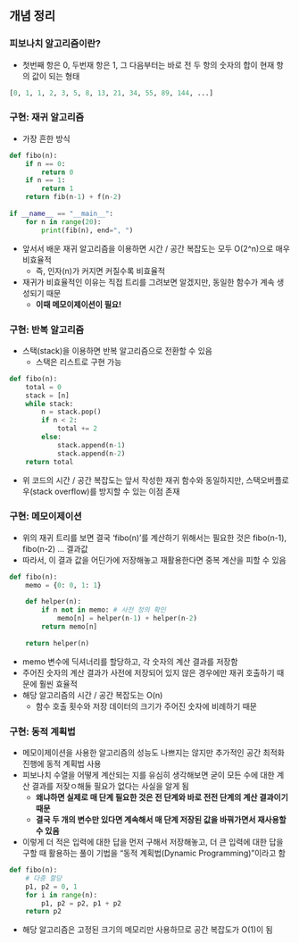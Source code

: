 ## 개념 정리

### 피보나치 알고리즘이란?

- 첫번째 항은 0, 두번재 항은 1, 그 다음부터는 바로 전 두 항의 숫자의 합이 현재 항의 값이 되는 형태

```python
[0, 1, 1, 2, 3, 5, 8, 13, 21, 34, 55, 89, 144, ...]
```

### 구현: 재귀 알고리즘

- 가장 흔한 방식

```python
def fibo(n):
	if n == 0:
		return 0
	if n == 1:
		return 1
	return fib(n-1) + f(n-2)
	
if __name__ == "__main__":
	for n in range(20):
		print(fib(n), end=", ")
```

- 앞서서 배운 재귀 알고리즘을 이용하면 시간 / 공간 복잡도는 모두 O(2^n)으로 매우 비효율적
    - 즉, 인자(n)가 커지면 커질수록 비효율적
- 재귀가 비효율적인 이유는 직접 트리를 그려보면 알겠지만, 동일한 함수가 계속 생성되기 때문
    - **이때 메모이제이션이 필요!**

### 구현: 반복 알고리즘

- 스택(stack)을 이용하면 반복 알고리즘으로 전환할 수 있음
    - 스택은 리스트로 구현 가능

```python
def fibo(n):
	total = 0
	stack = [n]
	while stack:
		n = stack.pop()
		if n < 2:
			total += 2
		else:
			stack.append(n-1)
			stack.append(n-2)
	return total
```

- 위 코드의 시간 / 공간 복잡도는 앞서 작성한 재귀 함수와 동일하지만, 스택오버플로우(stack overflow)를 방지할 수 있는 이점 존재

### 구현: 메모이제이션

- 위의 재귀 트리를 보면 결국 ‘fibo(n)’를 계산하기 위해서는 필요한 것은 fibo(n-1), fibo(n-2) … 결과값
- 따라서, 이 결과 값을 어딘가에 저장해놓고 재활용한다면 중복 계산을 피할 수 있음

```python
def fibo(n):
	memo = {0: 0, 1: 1}
	
	def helper(n):
		if n not in memo: # 사전 정의 확인
			memo[n] = helper(n-1) + helper(n-2)
		return memo[n]
		
	return helper(n)
```

- memo 변수에 딕셔너리를 할당하고, 각 숫자의 계산 결과를 저장함
- 주어진 숫자의 계산 결과가 사전에 저장되어 있지 않은 경우에만 재귀 호출하기 때문에 훨씬 효율적
- 해당 알고리즘의 시간 / 공간 복잡도는 O(n)
    - 함수 호출 횟수와 저장 데이터의 크기가 주어진 숫자에 비례하기 때문

### 구현: 동적 계획법

- 메모이제이션을 사용한 알고리즘의 성능도 나쁘지는 않지만 추가적인 공간 최적화 진행에 동적 계획법 사용
- 피보나치 수열을 어떻게 계산되는 지를 유심히 생각해보면 굳이 모든 수에 대한 계산 결과를 저잦ㅇ해둘 필요가 없다는 사실을 알게 됨
    - **왜냐하면 실제로 매 단계 필요한 것은 전 단계와 바로 전전 단계의 계산 결과이기 때문**
    - **결국 두 개의 변수만 있다면 계속해서 매 단계 저장된 값을 바꿔가면서 재사용할 수 있음**
- 이렇게 더 적은 입력에 대한 답을 먼저 구해서 저장해놓고, 더 큰 입력에 대한 답을 구할 때 활용하는 풀이 기법을 “동적 계획법(Dynamic Programming)”이라고 함

```python
def fibo(n):
	# 다중 할당
	p1, p2 = 0, 1
	for i in range(n):
		p1, p2 = p2, p1 + p2
	return p2
```

- 해당 알고리즘은 고정된 크기의 메모리만 사용하므로 공간 복잡도가 O(1)이 됨